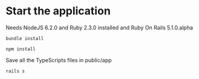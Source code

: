 # Start the application

Needs NodeJS 6.2.0 and Ruby 2.3.0 installed and Ruby On Rails 5.1.0.alpha

```
bundle install
```

```
npm install
```

Save all the TypeScripts files in public/app

```
rails s
```

